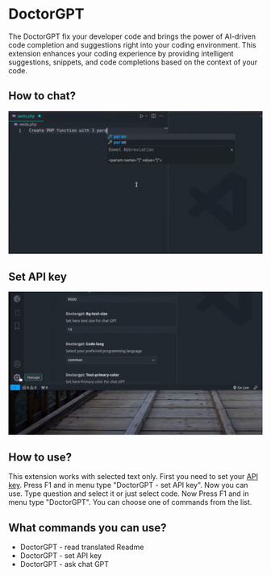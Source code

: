 # DoctorGPT

The DoctorGPT fix your developer code and brings the power of AI-driven code completion and suggestions right into your coding environment. This extension enhances your coding experience by providing intelligent suggestions, snippets, and code completions based on the context of your code.

## How to chat?

[![Vscode extension](/translations/demo.gif 'Vscode extension demo')](https://learnwithyan.com)

## Set API key

[![Vscode extension](/translations/api-key.gif 'Vscode extension demo')](https://learnwithyan.com)

## How to use?

This extension works with selected text only. First you need to set your [API key](https://platform.openai.com/api-keys). Press F1 and in menu type "DoctorGPT - set API key". Now you can use. Type question and select it or just select code. Now Press F1 and in menu type "DoctorGPT". You can choose one of commands from the list.

## What commands you can use?

- DoctorGPT - read translated Readme
- DoctorGPT - set API key
- DoctorGPT - ask chat GPT

#
